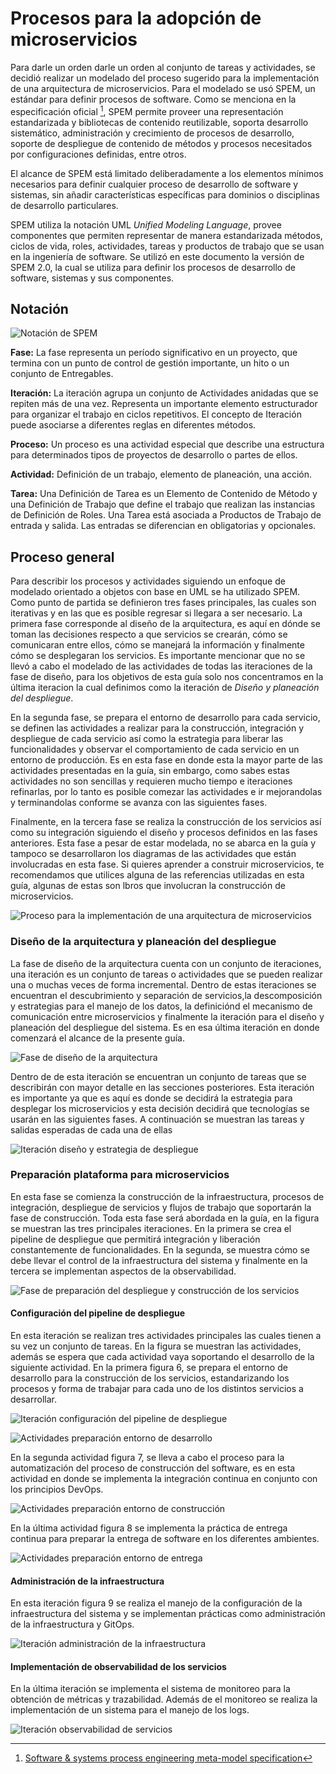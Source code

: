 # Procesos para la adopción de microservicios

Para darle un orden darle un orden al conjunto de tareas y actividades, se decidió realizar un modelado del proceso sugerido para la implementación de una arquitectura de microservicios. Para el modelado se usó SPEM, un estándar para definir procesos de software. Como se menciona en la especificación oficial [^4], SPEM permite proveer una representación estandarizada y bibliotecas de contenido reutilizable, soporta desarrollo sistemático, administración y crecimiento de procesos de desarrollo, soporte de despliegue de contenido de métodos y procesos necesitados por configuraciones definidas, entre otros.

[^4]: [Software & systems process engineering meta-model specification](https://www.omg.org/spec/SPEM)

El alcance de SPEM está limitado deliberadamente a los elementos mínimos necesarios para definir cualquier proceso de desarrollo de software y sistemas, sin añadir características específicas para dominios o disciplinas de desarrollo particulares.

SPEM utiliza la notación UML _Unified Modeling Language_, provee componentes que permiten representar de manera estandarizada métodos, ciclos de vida, roles, actividades, tareas y productos de trabajo que se usan en la ingeniería de software. Se utilizó en este documento la versión de SPEM 2.0, la cual se utiliza para definir los procesos de desarrollo de software, sistemas y sus componentes.

## Notación

![Notación de SPEM](./guia/images/SPEM_notacion.png)

**Fase:** La fase representa un período significativo en un proyecto, que termina con un punto de control de gestión importante, un hito o un conjunto de
Entregables.

**Iteración:** La iteración agrupa un conjunto de Actividades anidadas que se repiten más de una vez. Representa un importante elemento estructurador para organizar el trabajo en ciclos repetitivos. El concepto de Iteración puede asociarse a diferentes reglas en diferentes métodos.

**Proceso:** Un proceso es una actividad especial que describe una estructura para determinados tipos de proyectos de desarrollo o partes de ellos.

**Actividad:** Definición de un trabajo, elemento de planeación, una acción.

**Tarea:** Una Definición de Tarea es un Elemento de Contenido de Método y una Definición de Trabajo que define el trabajo que realizan las instancias de Definición de Roles. Una Tarea está asociada a Productos de Trabajo de entrada y salida. Las entradas se diferencian en obligatorias y opcionales.

## Proceso general

Para describir los procesos y actividades siguiendo un enfoque de modelado orientado
a objetos con base en UML se ha utilizado SPEM. Como punto de partida se definieron
tres fases principales, las cuales son iterativas y en las que es posible regresar
si llegara a ser necesario.
La primera fase corresponde al diseño de la arquitectura, es aquí en dónde se toman las
decisiones respecto a que servicios se crearán, cómo se comunicaran entre
ellos, cómo se manejará la información y finalmente cómo se desplegaran los
servicios. Es importante mencionar que no se llevó a cabo el modelado de las actividades
de todas las iteraciones de la fase de diseño, para los objetivos de esta guía
solo nos concentramos en la última iteracion la cual definimos como la iteración
de _Diseño y planeación del despliegue_.

En la segunda fase, se prepara el entorno de desarrollo para cada
servicio, se definen las actividades a realizar para la construcción,
integración y despliegue de cada servicio así como la estrategia para liberar
las funcionalidades y observar el comportamiento de cada servicio en un entorno
de producción. Es en esta fase en donde esta la mayor parte de las actividades
presentadas en la guía, sin embargo, como sabes estas actividades no son sencillas y
requieren mucho tiempo e iteraciones refinarlas, por lo tanto es posible comezar las
actividades e ir mejorandolas y terminandolas conforme se avanza con las siguientes fases.

Finalmente, en la tercera fase se realiza la construcción de los
servicios así como su integración siguiendo el diseño y procesos definidos en
las fases anteriores. Esta fase a pesar de estar modelada, no se abarca en la guía y
tampoco se desarrollaron los diagramas de las actividades que están involucradas
en esta fase. Si quieres aprender a construir microservicios, te recomendamos que
utilices alguna de las referencias utilizadas en esta guía, algunas de estas son
lbros que involucran la construcción de microservicios.

![Proceso para la implementación de una arquitectura de microservicios](./guia/images/proceso-adopcion-msa.png)

### Diseño de la arquitectura y planeación del despliegue

La fase de diseño de la arquitectura cuenta con un conjunto de iteraciones, una
iteración es un conjunto de tareas o actividades que se pueden realizar una o
muchas veces de forma incremental. Dentro de estas iteraciones se encuentran el
descubrimiento y separación de servicios,la descomposición y estrategias para
el manejo de los datos, la definiciónd el mecanismo de comunicación entre
microservicios y finalmente la iteración para el diseño y planeación del
despliegue del sistema. Es en esa última iteración en donde comenzará el
alcance de la presente guía.

![Fase de diseño de la arquitectura](./guia/images/fase-diseno-arquitectura.png)

Dentro de de esta iteración se encuentran un conjunto de tareas que
se describirán con mayor detalle en las secciones posteriores. Esta iteración
es importante ya que es aquí es donde se decidirá la estrategia para desplegar
los microservicios y esta decisión decidirá que tecnologías se usarán en las
siguientes fases. A continuación se muestran las tareas y salidas esperadas de
cada una de ellas

![Iteración diseño y estrategia de despliegue](./guia/images/iteracion-diseno-plan-despliegue.png)

### Preparación plataforma para microservicios

En esta fase se comienza la construcción de la infraestructura, procesos de
integración, despliegue de servicios y flujos de trabajo que soportarán la fase
de construcción. Toda esta fase será abordada en la guía, en la figura se
muestran las tres principales iteraciones. En la primera se crea el pipeline de
despliegue que permitirá integración y liberación constantemente de
funcionalidades. En la segunda, se muestra cómo se debe llevar el control de la
infraestructura del sistema y finalmente en la tercera se implementan aspectos
de la observabilidad.

![Fase de preparación del despliegue y construcción de los servicios](./guia/images/fase-prep-despliegue-construccion.png)

#### Configuración del pipeline de despliegue

En esta iteración se realizan tres actividades principales las cuales tienen a
su vez un conjunto de tareas. En la figura se muestran las actividades, además
se espera que cada actividad vaya soportando el desarrollo de la siguiente
actividad. En la primera figura 6, se prepara el entorno de desarrollo para la
construcción de los servicios, estandarizando los procesos y forma de trabajar
para cada uno de los distintos servicios a desarrollar.

![Iteración configuración del pipeline de despliegue](./guia/images/iteracion-prep-pipeline.png)

![Actividades preparación entorno de desarrollo](./guia/images/preparacion-entorno-desarrollo.png)

En la segunda actividad figura 7, se lleva a cabo el proceso para la
automatización del proceso de construcción del software, es en esta actividad
en donde se implementa la integración continua en conjunto con los principios DevOps.

![Actividades preparación entorno de construcción](./guia/images/preparacion-entorno-construccion.png)

En la última actividad figura 8 se implementa la práctica de entrega continua
para preparar la entrega de software en los diferentes ambientes.

![Actividades preparación entorno de entrega](./guia/images/preparacion-entorno-entrega.png)

#### Administración de la infraestructura

En esta iteración figura 9 se realiza el manejo de la configuración de la
infraestructura del sistema y se implementan prácticas como administración de
la infraestructura y GitOps.

![Iteración administración de la infraestructura](./guia/images/iteracion-admin-infra.png)

#### Implementación de observabilidad de los servicios

En la última iteración se implementa el sistema de monitoreo para la
obtención de métricas y trazabilidad. Además de el monitoreo se realiza la
implementación de un sistema para el manejo de los logs.

![Iteración observabilidad de servicios](./guia/images/iteracion-observabilidad.png)

